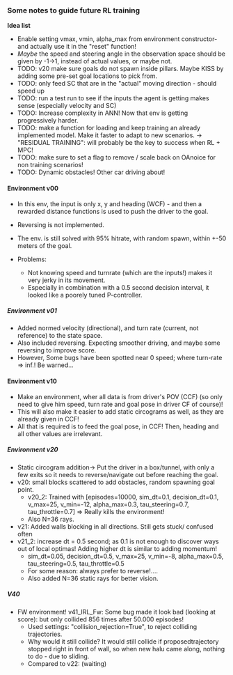 ### Some notes to guide future RL training
**Idea list**
- Enable setting vmax, vmin, alpha_max from environment constructor- and actually use it in the "reset" function!
- *Maybe* the speed and steering angle in the observation space should be given by -1->1, instead of actual values, or maybe not.
- TODO: v20 make sure goals do not spawn inside pillars. Maybe KISS by adding some pre-set goal locations to pick from.
- TODO: only feed SC that are in the "actual" moving direction - should speed up
- TODO: run a test run to see if the inputs the agent is getting makes sense (especially velocity and SC)
- TODO: Increase complexity in ANN! Now that env is getting progressively harder.
- TODO: make a function for loading and keep training an already implemented model. Make it faster to adapt to new scenarios.
    -> "RESIDUAL TRAINING": will probably be the key to success when RL + MPC!
- TODO: make sure to set a flag to remove / scale back on OAnoice for non training scenarios!
- TODO: Dynamic obstacles! Other car driving about!


#### Environment v00
- In this env, the input is only x, y and heading (WCF) - and then a rewarded distance functions is used to push the driver to the goal.
- Reversing is not implemented.
- The env. is still solved with 95% hitrate, with random spawn, within +-50 meters of the goal.

- Problems: 
    - Not knowing speed and turnrate (which are the inputs!) makes it very jerky in its movement.
    - Especially in combination with a 0.5 second decision interval, it looked like a poorely tuned P-controller.

##### Environment v01
- Added normed velocity (directional), and turn rate (current, not reference) to the state space.
- Also included reversing. Expecting smoother driving, and maybe some reversing to improve score.
- However, Some bugs have been spotted near 0 speed; where turn-rate => inf.! Be warned...


#### Environment v10
- Make an environment, wher all data is from driver's POV (CCF) (so only need to give him speed, turn rate and goal pose in driver CF of course)!
- This will also make it easier to add static circograms as well, as they are already given in CCF!
- All that is required is to feed the goal pose, in CCF! Then, heading and all other values are irrelevant.

##### Environment v20
- Static circogram addition-> Put the driver in a box/tunnel, with only a few exits so it needs to reverse/navigate out before reaching the goal.
- v20: small blocks scattered to add obstacles, random spawning goal point.
    - v20_2: Trained with [episodes=10000, sim_dt=0.1, decision_dt=0.1, v_max=25, v_min=-12, alpha_max=0.3, tau_steering=0.7, tau_throttle=0.7] => Really kills the environment!
    - Also N=36 rays.
- v21: Added walls blocking in all directions. Still gets stuck/ confused often
- v21_2: increase dt = 0.5 second; as 0.1 is not enough to discover ways out of local optimas! Adding higher dt is similar to adding momentum!
    - sim_dt=0.05, decision_dt=0.5, v_max=25, v_min=-8, alpha_max=0.5, tau_steering=0.5, tau_throttle=0.5
    - For some reason: always prefer to reverse!....
    - Also added N=36 static rays for better vision.


##### V40
- FW environment! v41_IRL_Fw: Some bug made it look bad (looking at score): but only collided 856 times after 50.000 episodes!
    - Used settings: "collision_rejection=True", to reject colliding trajectories.
    - Why would it still collide? It would still collide if proposedtrajectory stopped right in front of wall, so when new halu came along, nothing to do - due to sliding.
    - Compared to v22: (waiting)